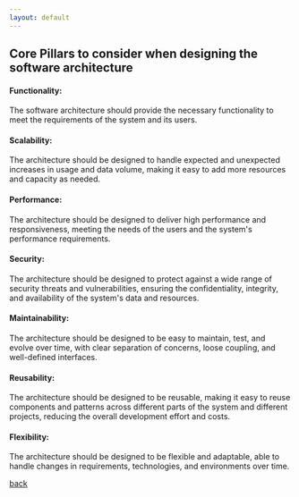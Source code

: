 ```yaml
---
layout: default
---
```


## Core Pillars to consider when designing the software architecture

#### Functionality:
The software architecture should provide the necessary functionality to meet the requirements of the system and its users.

#### Scalability:
The architecture should be designed to handle expected and unexpected increases in usage and data volume, making it easy to add more resources and capacity as needed.

#### Performance:
The architecture should be designed to deliver high performance and responsiveness, meeting the needs of the users and the system's performance requirements.

#### Security:
The architecture should be designed to protect against a wide range of security threats and vulnerabilities, ensuring the confidentiality, integrity, and availability of the system's data and resources.

#### Maintainability:
The architecture should be designed to be easy to maintain, test, and evolve over time, with clear separation of concerns, loose coupling, and well-defined interfaces.

#### Reusability:
The architecture should be designed to be reusable, making it easy to reuse components and patterns across different parts of the system and different projects, reducing the overall development effort and costs.

#### Flexibility:
The architecture should be designed to be flexible and adaptable, able to handle changes in requirements, technologies, and environments over time.

[back](../)

